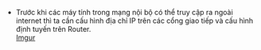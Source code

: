 - Trước khi các máy tính trong mạng nội bộ có thể truy cập ra ngoài internet thì ta cần cấu hình địa chỉ IP trên các cổng giao tiếp và cấu hình định tuyến trên Router. <br/>
[Imgur](https://i.imgur.com/Qb4ANBD.png)
